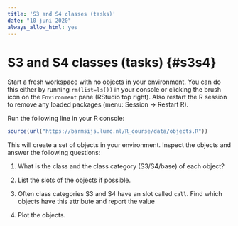 ```yaml
---
title: 'S3 and S4 classes (tasks)'
date: "10 juni 2020"
always_allow_html: yes
---
```




# S3 and S4 classes (tasks) {#s3s4}

<!-- ## S3 and S4 classes {#s3s4} -->

Start a fresh workspace with no objects in your environment. You can do this either by running `rm(list=ls())` in your console or clicking the brush icon on the `Environment` pane (RStudio top right). Also restart the R session to remove any loaded packages (menu: Session -> Restart R).

Run the following line in your R console:


```r
source(url("https://barmsijs.lumc.nl/R_course/data/objects.R"))
```



This will create a set of objects in your environment. Inspect the objects and answer the following questions: 

1. What is the class and the class category (S3/S4/base) of each object?



2. List the slots of the objects if possible. 



3. Often class categories S3 and S4 have an slot called `call`. Find which objects have this attribute and report the value




4. Plot the objects. 





